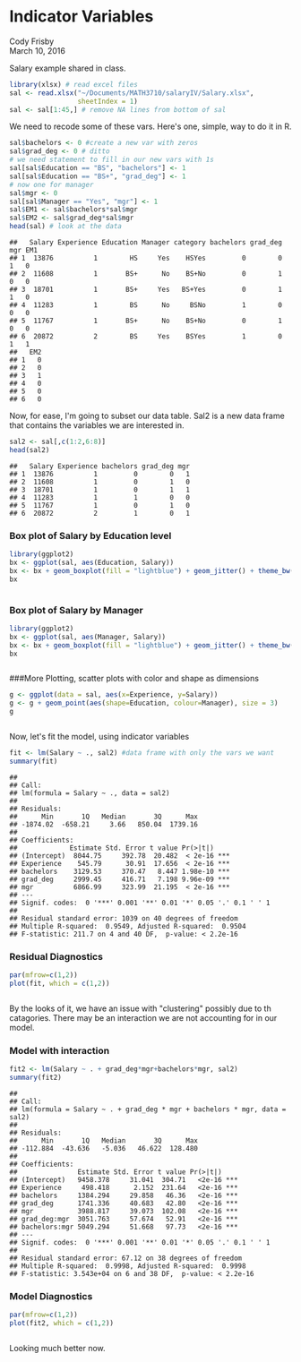 # Indicator Variables
Cody Frisby  
March 10, 2016  

Salary example shared in class.  


```r
library(xlsx) # read excel files
sal <- read.xlsx("~/Documents/MATH3710/salaryIV/Salary.xlsx", 
                 sheetIndex = 1)
sal <- sal[1:45,] # remove NA lines from bottom of sal
```

We need to recode some of these vars.  Here's one, simple, way to do it in R.


```r
sal$bachelors <- 0 #create a new var with zeros
sal$grad_deg <- 0 # ditto
# we need statement to fill in our new vars with 1s
sal[sal$Education == "BS", "bachelors"] <- 1
sal[sal$Education == "BS+", "grad_deg"] <- 1
# now one for manager
sal$mgr <- 0
sal[sal$Manager == "Yes", "mgr"] <- 1
sal$EM1 <- sal$bachelors*sal$mgr
sal$EM2 <- sal$grad_deg*sal$mgr
head(sal) # look at the data
```

```
##   Salary Experience Education Manager category bachelors grad_deg mgr EM1
## 1  13876          1        HS     Yes    HSYes         0        0   1   0
## 2  11608          1       BS+      No    BS+No         0        1   0   0
## 3  18701          1       BS+     Yes   BS+Yes         0        1   1   0
## 4  11283          1        BS      No     BSNo         1        0   0   0
## 5  11767          1       BS+      No    BS+No         0        1   0   0
## 6  20872          2        BS     Yes    BSYes         1        0   1   1
##   EM2
## 1   0
## 2   0
## 3   1
## 4   0
## 5   0
## 6   0
```

Now, for ease, I'm going to subset our data table. Sal2 is a new data frame that contains the variables we are interested in.


```r
sal2 <- sal[,c(1:2,6:8)]
head(sal2)
```

```
##   Salary Experience bachelors grad_deg mgr
## 1  13876          1         0        0   1
## 2  11608          1         0        1   0
## 3  18701          1         0        1   1
## 4  11283          1         1        0   0
## 5  11767          1         0        1   0
## 6  20872          2         1        0   1
```

### Box plot of Salary by Education level


```r
library(ggplot2)
bx <- ggplot(sal, aes(Education, Salary))
bx <- bx + geom_boxplot(fill = "lightblue") + geom_jitter() + theme_bw()
bx
```

<img src="Salary_files/figure-html/unnamed-chunk-4-1.png" title="" alt="" style="display: block; margin: auto;" />

### Box plot of Salary by Manager


```r
library(ggplot2)
bx <- ggplot(sal, aes(Manager, Salary))
bx <- bx + geom_boxplot(fill = "lightblue") + geom_jitter() + theme_bw()
bx
```

<img src="Salary_files/figure-html/unnamed-chunk-5-1.png" title="" alt="" style="display: block; margin: auto;" />


###More Plotting, scatter plots with color and shape as dimensions


```r
g <- ggplot(data = sal, aes(x=Experience, y=Salary))
g <- g + geom_point(aes(shape=Education, colour=Manager), size = 3)
g
```

<img src="Salary_files/figure-html/unnamed-chunk-6-1.png" title="" alt="" style="display: block; margin: auto;" />

Now, let's fit the model, using indicator variables


```r
fit <- lm(Salary ~ ., sal2) #data frame with only the vars we want
summary(fit)
```

```
## 
## Call:
## lm(formula = Salary ~ ., data = sal2)
## 
## Residuals:
##      Min       1Q   Median       3Q      Max 
## -1874.02  -658.21     3.66   850.04  1739.16 
## 
## Coefficients:
##             Estimate Std. Error t value Pr(>|t|)    
## (Intercept)  8044.75     392.78  20.482  < 2e-16 ***
## Experience    545.79      30.91  17.656  < 2e-16 ***
## bachelors    3129.53     370.47   8.447 1.98e-10 ***
## grad_deg     2999.45     416.71   7.198 9.96e-09 ***
## mgr          6866.99     323.99  21.195  < 2e-16 ***
## ---
## Signif. codes:  0 '***' 0.001 '**' 0.01 '*' 0.05 '.' 0.1 ' ' 1
## 
## Residual standard error: 1039 on 40 degrees of freedom
## Multiple R-squared:  0.9549,	Adjusted R-squared:  0.9504 
## F-statistic: 211.7 on 4 and 40 DF,  p-value: < 2.2e-16
```

### Residual Diagnostics


```r
par(mfrow=c(1,2))
plot(fit, which = c(1,2))
```

<img src="Salary_files/figure-html/unnamed-chunk-8-1.png" title="" alt="" style="display: block; margin: auto;" />

By the looks of it, we have an issue with "clustering" possibly due to th catagories.  There may be an interaction we are not accounting for in our model. 

### Model with interaction


```r
fit2 <- lm(Salary ~ . + grad_deg*mgr+bachelors*mgr, sal2)
summary(fit2)
```

```
## 
## Call:
## lm(formula = Salary ~ . + grad_deg * mgr + bachelors * mgr, data = sal2)
## 
## Residuals:
##      Min       1Q   Median       3Q      Max 
## -112.884  -43.636   -5.036   46.622  128.480 
## 
## Coefficients:
##               Estimate Std. Error t value Pr(>|t|)    
## (Intercept)   9458.378     31.041  304.71   <2e-16 ***
## Experience     498.418      2.152  231.64   <2e-16 ***
## bachelors     1384.294     29.858   46.36   <2e-16 ***
## grad_deg      1741.336     40.683   42.80   <2e-16 ***
## mgr           3988.817     39.073  102.08   <2e-16 ***
## grad_deg:mgr  3051.763     57.674   52.91   <2e-16 ***
## bachelors:mgr 5049.294     51.668   97.73   <2e-16 ***
## ---
## Signif. codes:  0 '***' 0.001 '**' 0.01 '*' 0.05 '.' 0.1 ' ' 1
## 
## Residual standard error: 67.12 on 38 degrees of freedom
## Multiple R-squared:  0.9998,	Adjusted R-squared:  0.9998 
## F-statistic: 3.543e+04 on 6 and 38 DF,  p-value: < 2.2e-16
```

### Model Diagnostics  


```r
par(mfrow=c(1,2))
plot(fit2, which = c(1,2))
```

<img src="Salary_files/figure-html/unnamed-chunk-10-1.png" title="" alt="" style="display: block; margin: auto;" />

Looking much better now.

